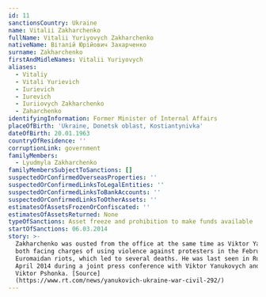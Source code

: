 ```yaml
---
id: 11
sanctionsCountry: Ukraine
name: Vitalii Zakharchenko
fullName: Vitalii Yuriyovych Zakharchenko
nativeName: Віталій Юрійович Захарченко
surname: Zakharchenko
firstAndMidleNames: Vitalii Yuriyovych
aliases:
  - Vitaliy
  - Vitali Yurievich
  - Iurievich
  - Iurevich
  - Iuriiovych Zakharchenko
  - Zaharchenko
identifyingInformation: Former Minister of Internal Affairs
placeOfBirth: 'Ukraine, Donetsk oblast, Kostiantynivka'
dateOfBirth: 20.01.1963
countryOfResidence: ''
corruptionLink: government
familyMembers:
  - Lyudmyla Zakharchenko
familyMembersSubjectToSanctions: []
suspectedOrConfirmedOverseasProperties: ''
suspectedOrConfirmedLinksToLegalEntities: ''
suspectedOrConfirmedLinksToBankAccounts: ''
suspectedOrConfirmedLinksToOtherAssets: ''
estimatesOfAssetsFrozenOrConfiscated: ''
estimatesOfAssetsReturned: None
typeOfSanctions: Asset freeze and prohibition to make funds available
startOfSanctions: 06.03.2014
story: >-
  Zakharchenko was ousted from the office at the same time as Viktor Yanukovych,
  both facing charges of using violence against protesters in the February 2014
  Euromaidan riots, which led to several deaths. He was last seen in Russia in
  April 2014 during a joint press conference with Viktor Yanukovych and former
  Viktor Pshonka. [Source]
  (https://www.rt.com/news/yanukovich-ukraine-war-civil-292/)
---
```

